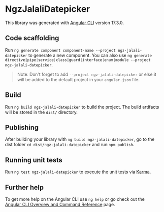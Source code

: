 # NgzJalaliDatepicker

This library was generated with [Angular CLI](https://github.com/angular/angular-cli) version 17.3.0.

## Code scaffolding

Run `ng generate component component-name --project ngz-jalali-datepicker` to generate a new component. You can also use `ng generate directive|pipe|service|class|guard|interface|enum|module --project ngz-jalali-datepicker`.
> Note: Don't forget to add `--project ngz-jalali-datepicker` or else it will be added to the default project in your `angular.json` file. 

## Build

Run `ng build ngz-jalali-datepicker` to build the project. The build artifacts will be stored in the `dist/` directory.

## Publishing

After building your library with `ng build ngz-jalali-datepicker`, go to the dist folder `cd dist/ngz-jalali-datepicker` and run `npm publish`.

## Running unit tests

Run `ng test ngz-jalali-datepicker` to execute the unit tests via [Karma](https://karma-runner.github.io).

## Further help

To get more help on the Angular CLI use `ng help` or go check out the [Angular CLI Overview and Command Reference](https://angular.io/cli) page.
